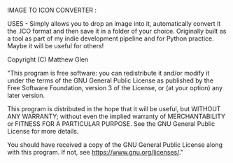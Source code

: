 IMAGE TO ICON CONVERTER : 

USES - Simply allows you to drop an image into it, automatically convert it the .ICO format and then save it in a folder of your choice.
Originally built as a tool as part of my indie development pipeline and for Python practice. Maybe it will be useful for others!

Copyright (C) Matthew Glen

"This program is free software: you can redistribute it and/or modify it under the terms of the GNU General Public License
as published by the Free Software Foundation, version 3 of the License, or
(at your option) any later version.

This program is distributed in the hope that it will be useful, but WITHOUT ANY WARRANTY; without even the implied warranty of MERCHANTABILITY
or FITNESS FOR A PARTICULAR PURPOSE. See the GNU General Public License for more details.

You should have received a copy of the GNU General Public License along with this program. If not, see https://www.gnu.org/licenses/."
